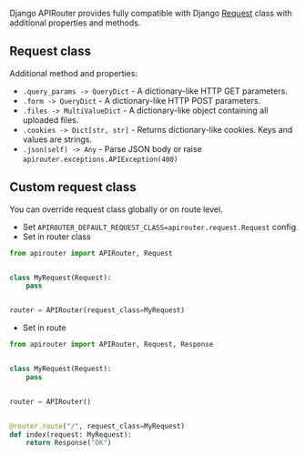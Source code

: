 Django APIRouter provides fully compatible with Django [Request](https://docs.djangoproject.com/en/3.0/ref/request-response/#httprequest-objects) class 
with additional properties and methods.

## Request class

Additional method and properties:

* `.query_params -> QueryDict` - A dictionary-like HTTP GET parameters. 
* `.form -> QueryDict` - A dictionary-like HTTP POST parameters.
* `.files -> MultiValueDict` - A dictionary-like object containing all uploaded files.
* `.cookies -> Dict[str, str]` - Returns dictionary-like cookies. Keys and values are strings.
* `.json(self) -> Any` - Parse JSON body or raise `apirouter.exceptions.APIException(400)`

## Custom request class 

You can override request class globally or on route level.

* Set `APIROUTER_DEFAULT_REQUEST_CLASS=apirouter.request.Request` config
* Set in router class
```python
from apirouter import APIRouter, Request


class MyRequest(Request):
    pass


router = APIRouter(request_class=MyRequest)
```
* Set in route
```python
from apirouter import APIRouter, Request, Response


class MyRequest(Request):
    pass


router = APIRouter()


@router.route("/", request_class=MyRequest)
def index(request: MyRequest):
    return Response("OK")
```
